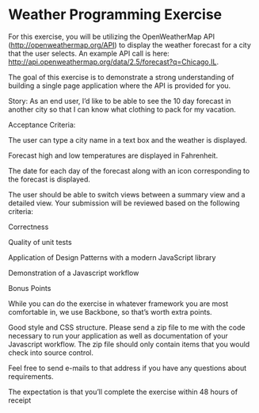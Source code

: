 # Weather Programming Exercise

For this exercise, you will be utilizing the OpenWeatherMap API (http://openweathermap.org/API) 
to display the weather forecast for a city that the user selects.  An example API call is here:  
http://api.openweathermap.org/data/2.5/forecast?q=Chicago,IL.

The goal of this exercise is to demonstrate a strong understanding of building a single page 
application where the API is provided for you.

Story:  As an end user, I’d like to be able to see the 10 day forecast in another city so that I can know 
what clothing to pack for my vacation.

Acceptance Criteria:

The user can type a city name in a text box and the weather is displayed.

Forecast high and low temperatures are displayed in Fahrenheit.

The date for each day of the forecast along with an icon corresponding to the forecast is displayed.

The user should be able to switch views between a summary view and a detailed view.
Your submission will be reviewed based on the following criteria:

Correctness

Quality of unit tests

Application of Design Patterns with a modern JavaScript library

Demonstration of a Javascript workflow

Bonus Points

While you can do the exercise in whatever framework you are most comfortable in, 
we use Backbone, so that’s worth extra points.

Good style and CSS structure.
Please send a zip file to me with the code necessary to run 
your application as well as documentation of your Javascript workflow.  The zip file should only 
contain items that you would check into source control.

Feel free to send e-mails to that address if 
you have any questions about requirements.

The expectation is that you’ll complete the exercise within 48 hours of receipt
